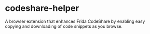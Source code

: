 # codeshare-helper
A browser extension that enhances Frida CodeShare by enabling easy copying and downloading of code snippets as you browse.
